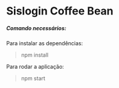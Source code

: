 # Sislogin Coffee Bean

##### Comando necessários:  
Para instalar as dependências:  
> npm install  

Para rodar a aplicação:
  
> npm start  